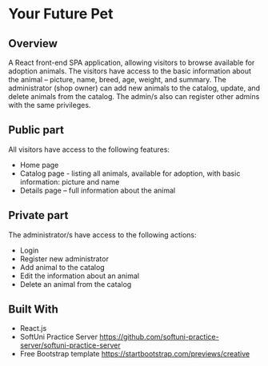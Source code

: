 # Your Future Pet
## Overview

A React front-end SPA application, allowing visitors to browse available for adoption animals. The visitors have access to the basic information about the animal – picture, name, breed, age, weight, and summary. The administrator (shop owner) can add new animals to the catalog, update, and delete animals from the catalog. The admin/s also can register other admins with the same privileges.

## Public part
All visitors have access to the following features:
- Home page
- Catalog page - listing all animals, available for adoption, with basic information: picture and name
- Details page – full information about the animal 

## Private part
The administrator/s have access to the following actions:
- Login
- Register new administrator
- Add animal to the catalog
- Edit the information about an animal
- Delete an animal from the catalog

## Built With
- React.js
- SoftUni Practice Server https://github.com/softuni-practice-server/softuni-practice-server
- Free Bootstrap template https://startbootstrap.com/previews/creative 
